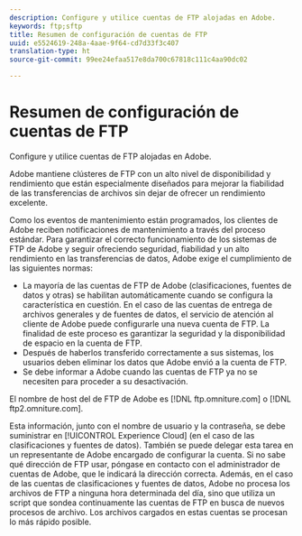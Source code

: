 ```yaml
---
description: Configure y utilice cuentas de FTP alojadas en Adobe.
keywords: ftp;sftp
title: Resumen de configuración de cuentas de FTP
uuid: e5524619-248a-4aae-9f64-cd7d33f3c407
translation-type: ht
source-git-commit: 99ee24efaa517e8da700c67818c111c4aa90dc02

---
```



# Resumen de configuración de cuentas de FTP

Configure y utilice cuentas de FTP alojadas en Adobe.

Adobe mantiene clústeres de FTP con un alto nivel de disponibilidad y rendimiento que están especialmente diseñados para mejorar la fiabilidad de las transferencias de archivos sin dejar de ofrecer un rendimiento excelente.

Como los eventos de mantenimiento están programados, los clientes de Adobe reciben notificaciones de mantenimiento a través del proceso estándar. Para garantizar el correcto funcionamiento de los sistemas de FTP de Adobe y seguir ofreciendo seguridad, fiabilidad y un alto rendimiento en las transferencias de datos, Adobe exige el cumplimiento de las siguientes normas:

* La mayoría de las cuentas de FTP de Adobe (clasificaciones, fuentes de datos y otras) se habilitan automáticamente cuando se configura la característica en cuestión. En el caso de las cuentas de entrega de archivos generales y de fuentes de datos, el servicio de atención al cliente de Adobe puede configurarle una nueva cuenta de FTP. La finalidad de este proceso es garantizar la seguridad y la disponibilidad de espacio en la cuenta de FTP.
* Después de haberlos transferido correctamente a sus sistemas, los usuarios deben eliminar los datos que Adobe envió a la cuenta de FTP.
* Se debe informar a Adobe cuando las cuentas de FTP ya no se necesiten para proceder a su desactivación.

El nombre de host del de FTP de Adobe es [!DNL ftp.omniture.com] o [!DNL ftp2.omniture.com].

Esta información, junto con el nombre de usuario y la contraseña, se debe suministrar en [!UICONTROL Experience Cloud] (en el caso de las clasificaciones y fuentes de datos). También se puede delegar esta tarea en un representante de Adobe encargado de configurar la cuenta. Si no sabe qué dirección de FTP usar, póngase en contacto con el administrador de cuentas de Adobe, que le indicará la dirección correcta. Además, en el caso de las cuentas de clasificaciones y fuentes de datos, Adobe no procesa los archivos de FTP a ninguna hora determinada del día, sino que utiliza un script que sondea continuamente las cuentas de FTP en busca de nuevos procesos de archivo. Los archivos cargados en estas cuentas se procesan lo más rápido posible.
